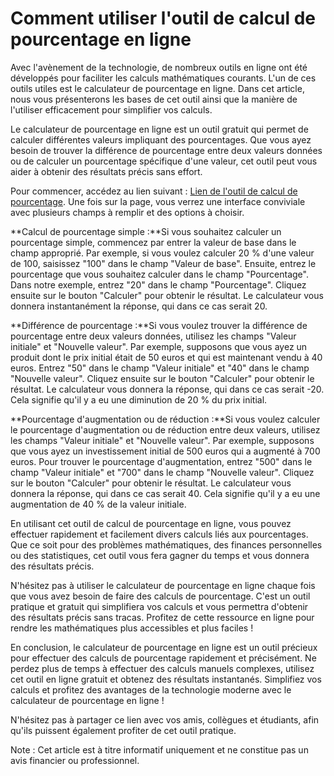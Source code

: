 Comment utiliser l'outil de calcul de pourcentage en ligne
==========================================================

Avec l'avènement de la technologie, de nombreux outils en ligne ont été développés pour faciliter les calculs mathématiques courants. L'un de ces outils utiles est le calculateur de pourcentage en ligne. Dans cet article, nous vous présenterons les bases de cet outil ainsi que la manière de l'utiliser efficacement pour simplifier vos calculs.

Le calculateur de pourcentage en ligne est un outil gratuit qui permet de calculer différentes valeurs impliquant des pourcentages. Que vous ayez besoin de trouver la différence de pourcentage entre deux valeurs données ou de calculer un pourcentage spécifique d'une valeur, cet outil peut vous aider à obtenir des résultats précis sans effort.

Pour commencer, accédez au lien suivant : [Lien de l'outil de calcul de pourcentage](https://www.onlinecalculatorsfree.com/fr/math/percent-calculator.html). Une fois sur la page, vous verrez une interface conviviale avec plusieurs champs à remplir et des options à choisir.

**Calcul de pourcentage simple :**Si vous souhaitez calculer un pourcentage simple, commencez par entrer la valeur de base dans le champ approprié. Par exemple, si vous voulez calculer 20 % d'une valeur de 100, saisissez "100" dans le champ "Valeur de base". Ensuite, entrez le pourcentage que vous souhaitez calculer dans le champ "Pourcentage". Dans notre exemple, entrez "20" dans le champ "Pourcentage". Cliquez ensuite sur le bouton "Calculer" pour obtenir le résultat. Le calculateur vous donnera instantanément la réponse, qui dans ce cas serait 20.

**Différence de pourcentage :**Si vous voulez trouver la différence de pourcentage entre deux valeurs données, utilisez les champs "Valeur initiale" et "Nouvelle valeur". Par exemple, supposons que vous ayez un produit dont le prix initial était de 50 euros et qui est maintenant vendu à 40 euros. Entrez "50" dans le champ "Valeur initiale" et "40" dans le champ "Nouvelle valeur". Cliquez ensuite sur le bouton "Calculer" pour obtenir le résultat. Le calculateur vous donnera la réponse, qui dans ce cas serait -20. Cela signifie qu'il y a eu une diminution de 20 % du prix initial.

**Pourcentage d'augmentation ou de réduction :**Si vous voulez calculer le pourcentage d'augmentation ou de réduction entre deux valeurs, utilisez les champs "Valeur initiale" et "Nouvelle valeur". Par exemple, supposons que vous ayez un investissement initial de 500 euros qui a augmenté à 700 euros. Pour trouver le pourcentage d'augmentation, entrez "500" dans le champ "Valeur initiale" et "700" dans le champ "Nouvelle valeur". Cliquez sur le bouton "Calculer" pour obtenir le résultat. Le calculateur vous donnera la réponse, qui dans ce cas serait 40. Cela signifie qu'il y a eu une augmentation de 40 % de la valeur initiale.

En utilisant cet outil de calcul de pourcentage en ligne, vous pouvez effectuer rapidement et facilement divers calculs liés aux pourcentages. Que ce soit pour des problèmes mathématiques, des finances personnelles ou des statistiques, cet outil vous fera gagner du temps et vous donnera des résultats précis.

N'hésitez pas à utiliser le calculateur de pourcentage en ligne chaque fois que vous avez besoin de faire des calculs de pourcentage. C'est un outil pratique et gratuit qui simplifiera vos calculs et vous permettra d'obtenir des résultats précis sans tracas. Profitez de cette ressource en ligne pour rendre les mathématiques plus accessibles et plus faciles !

En conclusion, le calculateur de pourcentage en ligne est un outil précieux pour effectuer des calculs de pourcentage rapidement et précisément. Ne perdez plus de temps à effectuer des calculs manuels complexes, utilisez cet outil en ligne gratuit et obtenez des résultats instantanés. Simplifiez vos calculs et profitez des avantages de la technologie moderne avec le calculateur de pourcentage en ligne !

N'hésitez pas à partager ce lien avec vos amis, collègues et étudiants, afin qu'ils puissent également profiter de cet outil pratique.

Note : Cet article est à titre informatif uniquement et ne constitue pas un avis financier ou professionnel.